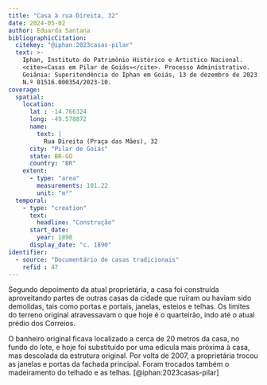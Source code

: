 ```yaml
---
title: "Casa à rua Direita, 32"
date: 2024-05-02
author: Eduarda Santana
bibliographicCitation:
  citekey: "@iphan:2023casas-pilar"
  text: >-
    Iphan, Instituto do Patrimônio Histórico e Artistico Nacional.
    <cite>«Casas em Pilar de Goiás»</cite>. Processo Administrativo.
    Goiânia: Superitendência do Iphan em Goiás, 13 de dezembro de 2023.
    N.º 01516.000354/2023-10.
coverage:
  spatial:
    location:
      lat : -14.766324
      long: -49.578872
      name:
        text: |
          Rua Direita (Praça das Mães), 32
      city: "Pilar de Goiás"
      state: BR-GO
      country: "BR"
    extent:
      - type: "area"
        measurements: 101.22
        unit: "m²"
  temporal:
    - type: "creation"
      text:
        headline: "Construção"
      start_date:
        year: 1890
      display_date: "c. 1890"
identifier:
  - source: "Documentário de casas tradicionais"
    refid : 47
---
```

 
Segundo depoimento da atual proprietária, a casa foi construída
aproveitando partes de outras casas da cidade que ruíram ou haviam sido
demolidas, tais como portas e portais, janelas, esteios e telhas. Os
limites do terreno original atravessavam o que hoje é o quarteirão, indo
até o atual prédio dos Correios.

O banheiro original ficava localizado a cerca de 20 metros da casa, no
fundo do lote, e hoje foi substituído por uma edícula mais próxima à
casa, mas descolada da estrutura original. Por volta de 2007, a
proprietária trocou as janelas e portas da fachada principal. Foram
trocados também o madeiramento do telhado e as telhas.
[@iphan:2023casas-pilar]
